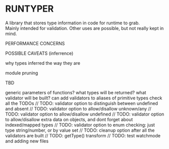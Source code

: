 # RUNTYPER

A library that stores type information in code for runtime to grab.  
Mainly intended for validation. Other uses are possible, but not really kept in mind.  

PERFORMANCE CONCERNS

POSSIBLE CAVEATS (inferrence)

why types inferred the way they are

module pruning

TBD

generic parameters of functions? what types will be returned? what validator will be built?
can add validators to aliases of primitive types
check all the TODOs
// TODO: validator option to distinguish between undefined and absent
// TODO: validator option to allow/disallow unknown/any
// TODO: validator option to allow/disallow undefined
// TODO: validator option to allow/disallow extra data on objects, and dont forget about indexed/mapped types
// TODO: validator option to enum checking: just type string/number, or by value set
// TODO: cleanup option after all the validators are built
// TODO: getType() transform
// TODO: test watchmode and adding new files
